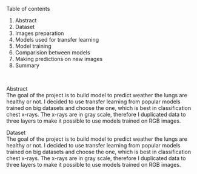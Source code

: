 Table of contents
1. Abstract
2. Dataset
3. Images preparation
4. Models used for transfer learning
5. Model training
6. Comparision between models
7. Making predictions on new images
8. Summary
</br>

<p>
Abstract</br>
The goal of the project is to build model to predict weather the lungs are healthy or not. I decided to use transfer learning from popular models trained on big datasets and choose the one, which is best in classification chest x-rays. The x-rays are in gray scale, therefore I duplicated data to three layers to make it possible to use models trained on RGB images.
</p>

<p>
Dataset</br>
The goal of the project is to build model to predict weather the lungs are healthy or not. I decided to use transfer learning from popular models trained on big datasets and choose the one, which is best in classification chest x-rays. The x-rays are in gray scale, therefore I duplicated data to three layers to make it possible to use models trained on RGB images.
</p>
